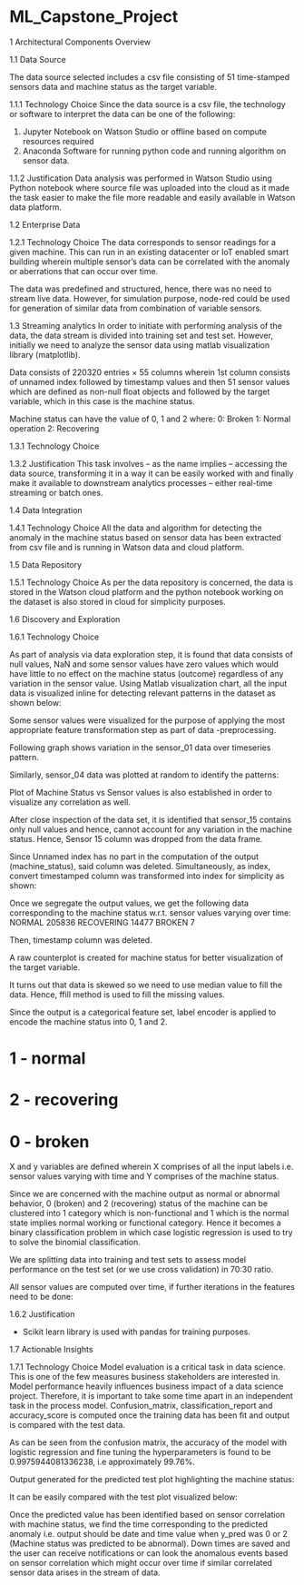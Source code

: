 # ML_Capstone_Project

1	Architectural Components Overview

1.1	Data Source

The data source selected includes a csv file consisting of 51 time-stamped sensors data and machine status as the target variable.

1.1.1	Technology Choice
Since the data source is a csv file, the technology or software to interpret the data can be one of the following: 
1.	Jupyter Notebook on Watson Studio or offline based on compute resources required
2.	Anaconda Software for running python code and running algorithm on sensor data.

1.1.2	Justification
Data analysis was performed in Watson Studio using Python notebook where source file was uploaded into the cloud as it made the task easier to make the file more readable and easily available in Watson data platform.


1.2	Enterprise Data

1.2.1	Technology Choice
The data corresponds to sensor readings for a given machine. This can run in an existing datacenter or IoT enabled smart building wherein multiple sensor’s data can be correlated with the anomaly or aberrations that can occur over time. 

The data was predefined and structured, hence, there was no need to stream live data. However, for simulation purpose, node-red could be used for generation of similar data from combination of variable sensors. 

1.3	Streaming analytics
In order to initiate with performing analysis of the data, the data stream is divided into training set and test set. However, initially we need to analyze the sensor data using matlab visualization library (matplotlib). 

Data consists of 220320 entries × 55 columns wherein 1st column consists of unnamed index followed by timestamp values and then 51 sensor values which are defined as non-null float objects and followed by the target variable, which in this case is the machine status. 

Machine status can have the value of 0, 1 and 2 where:
0: Broken
1: Normal operation
2: Recovering


1.3.1	Technology Choice

1.3.2	Justification
This task involves – as the name implies – accessing the data source, transforming it in a way it can be easily worked with and finally make it available to downstream analytics processes – either real-time streaming or batch ones.

1.4	Data Integration 

1.4.1	Technology Choice
All the data and algorithm for detecting the anomaly in the machine status based on sensor data has been extracted from csv file and is running in Watson data and cloud platform. 


1.5	Data Repository

1.5.1	Technology Choice
As per the data repository is concerned, the data is stored in the Watson cloud platform and the python notebook working on the dataset is also stored in cloud for simplicity purposes.

1.6	Discovery and Exploration 

1.6.1	Technology Choice

As part of analysis via data exploration step, it is found that data consists of null values, NaN and some sensor values have zero values which would have little to no effect on the machine status (outcome) regardless of any variation in the sensor value. Using Matlab visualization chart, all the input data is visualized inline for detecting relevant  patterns in the dataset as shown below:

 
 
Some sensor values were visualized for the purpose of applying the most appropriate feature transformation step as part of data -preprocessing. 

Following graph shows variation in the sensor_01 data over timeseries pattern. 
 



Similarly, sensor_04 data was plotted at random to identify the patterns:
 


Plot of Machine Status vs Sensor values is also established in order to visualize any correlation as well. 
 


After close inspection of the data set, it is identified that sensor_15 contains only null values and hence, cannot account for any variation in the machine status. Hence, Sensor 15 column was dropped from the data frame. 

Since Unnamed index has no part in the computation of the output (machine_status), said column was deleted. Simultaneously, as index, convert timestamped column was transformed into index for simplicity as shown:

  

Once we segregate the output values, we get the following data corresponding to the machine status w.r.t. sensor values varying over time: 
NORMAL        205836
RECOVERING     14477
BROKEN             7

Then, timestamp column was deleted. 

A raw counterplot is created for machine status for better visualization of the target variable. 
 



It turns out that data is skewed so we need to use median value to fill the data. Hence, ffill method is used to fill the missing values.


Since the output is a categorical feature set, label encoder is applied to encode the machine status into 0, 1 and 2. 
# 1 - normal 
# 2 - recovering 
# 0 - broken

X and y variables are defined wherein X comprises of all the input labels i.e. sensor values varying with time and Y comprises of the machine status. 

Since we are concerned with the machine output as normal or abnormal behavior, 0 (broken) and 2 (recovering) status of the machine can be clustered into 1 category which is non-functional and 1 which is the normal state implies normal working or functional category. Hence it becomes a binary classification problem in which case logistic regression is used to try to solve the binomial classification. 

We are splitting data into training and test sets to assess model performance on the test set (or we use cross validation) in 70:30 ratio. 

All sensor values are computed over time, if further iterations in the features need to be done:
  


1.6.2	Justification
-	Scikit learn library is used with pandas for training purposes.

1.7	Actionable Insights

1.7.1	Technology Choice
Model evaluation is a critical task in data science. This is one of the few measures business stakeholders are interested in. Model performance heavily influences business impact of a data science project. Therefore, it is important to take some time apart in an independent task in the process model. 
Confusion_matrix, classification_report and accuracy_score is computed once the training data has been fit and output is compared with the test data. 

 

As can be seen from the confusion matrix, the accuracy of the model with logistic regression and fine tuning the hyperparameters is found to be 0.9975944081336238, i.e approximately 99.76%.

Output generated for the predicted test plot highlighting the machine status:
 
It can be easily compared with the test plot visualized below: 
 
Once the predicted value has been identified based on sensor correlation with machine status, we find the time corresponding to the predicted anomaly i.e. output should be date and time value when y_pred was 0 or 2 (Machine status was predicted to be abnormal). Down times are saved and the user can receive notifications or can look the anomalous events based on sensor correlation which might occur over time if similar correlated sensor data arises in the stream of data. 



